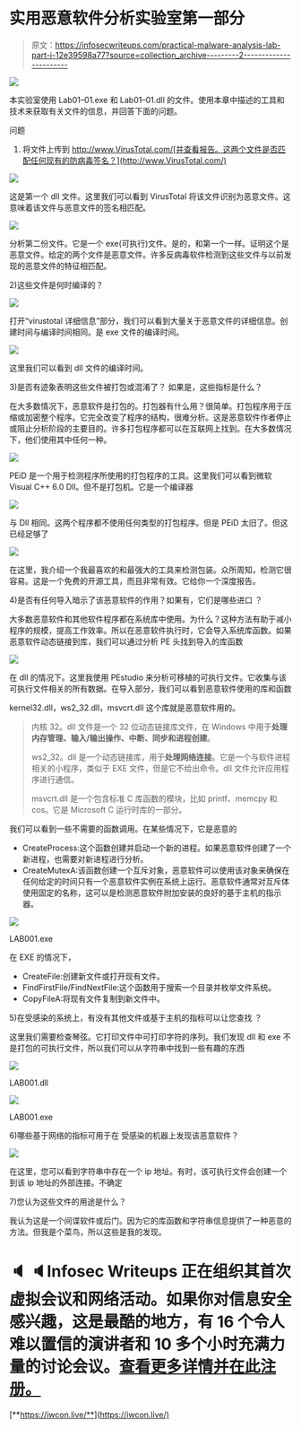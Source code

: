 # 实用恶意软件分析实验室第一部分

> 原文：<https://infosecwriteups.com/practical-malware-analysis-lab-part-i-12e39598a77?source=collection_archive---------2----------------------->

![](img/8926fb84472d20e18c4453fb376cbbe3.png)

本实验室使用 Lab01–01.exe 和 Lab01–01.dll 的文件。使用本章中描述的工具和技术来获取有关文件的信息，并回答下面的问题。

问题

1.  将文件上传到 http://www.VirusTotal.com/[并查看报告。这两个文件是否匹配任何现有的防病毒签名？](http://www.VirusTotal.com/)

![](img/d9e356a6374650368b6bb9d7e4b93d6e.png)

这是第一个 dll 文件。这里我们可以看到 VirusTotal 将该文件识别为恶意文件。这意味着该文件与恶意文件的签名相匹配。

![](img/32f6105f436f5249e5e7707a87aa9bab.png)

分析第二份文件。它是一个 exe(可执行)文件。是的，和第一个一样。证明这个是恶意文件。给定的两个文件是恶意文件。许多反病毒软件检测到这些文件与以前发现的恶意文件的特征相匹配。

2)这些文件是何时编译的？

![](img/0043d53ef83021c7b16c44102028826f.png)

打开“virustotal 详细信息”部分，我们可以看到大量关于恶意文件的详细信息。创建时间与编译时间相同。是 exe 文件的编译时间。

![](img/7c04a9e9627659541de87267542cc56a.png)

这里我们可以看到 dll 文件的编译时间。

3)是否有迹象表明这些文件被打包或混淆了？
如果是，这些指标是什么？

在大多数情况下，恶意软件是打包的。打包器有什么用？很简单。打包程序用于压缩或加密整个程序。它完全改变了程序的结构，很难分析。这是恶意软件作者停止或阻止分析阶段的主要目的。许多打包程序都可以在互联网上找到。在大多数情况下，他们使用其中任何一种。

![](img/fcd1a03aeda2561b2de3ca6c1e92c05e.png)

PEiD 是一个用于检测程序所使用的打包程序的工具。这里我们可以看到微软 Visual C++ 6.0 Dll。但不是打包机。它是一个编译器

![](img/c4852b7d03feec698f9958035901c1d7.png)

与 Dll 相同。这两个程序都不使用任何类型的打包程序。但是 PEiD 太旧了。但这已经足够了

![](img/b5827bc76018afb958672964a4d6123e.png)

在这里，我介绍一个我最喜欢的和最强大的工具来检测包装。众所周知，检测它很容易。这是一个免费的开源工具，而且非常有效。它给你一个深度报告。

4)是否有任何导入暗示了该恶意软件的作用？如果有，它们是哪些进口
？

大多数恶意软件和其他软件程序都在系统库中使用。为什么？这种方法有助于减小程序的规模，提高工作效率。所以在恶意软件执行时，它会导入系统库函数。如果恶意软件动态链接到库，我们可以通过分析 PE 头找到导入的库函数

![](img/4e17ace00cd58f1aa079002820b022ea.png)

在 dll 的情况下。这里我使用 PEstudio 来分析可移植的可执行文件。它收集与该可执行文件相关的所有数据。在导入部分，我们可以看到恶意软件使用的库和函数

kernel32.dll，ws2_32.dll，msvcrt.dll 这个库就是恶意软件用的。

> 内核 32。dll 文件是一个 32 位动态链接库文件，在 Windows 中用于**处理内存管理、输入/输出操作、中断、同步和进程创建**。
> 
> ws2_32。dll 是一个动态链接库，用于**处理网络连接**。它是一个与软件进程相关的小程序，类似于 EXE 文件，但是它不给出命令。dll 文件允许应用程序进行通信。
> 
> msvcrt.dll 是一个包含标准 C 库函数的模块，比如 printf、memcpy 和 cos。它是 Microsoft C 运行时库的一部分。

我们可以看到一些不需要的函数调用。在某些情况下，它是恶意的

*   CreateProcess:这个函数创建并启动一个新的进程。如果恶意软件创建了一个新进程，也需要对新进程进行分析。
*   CreateMutexA:该函数创建一个互斥对象，恶意软件可以使用该对象来确保在任何给定的时间只有一个恶意软件实例在系统上运行。恶意软件通常对互斥体使用固定的名称，这可以是检测恶意软件附加安装的良好的基于主机的指示器。

![](img/1ee0f8b93e9420b5f3db41ff0d32af26.png)

LAB001.exe

在 EXE 的情况下，

*   CreateFile:创建新文件或打开现有文件。
*   FindFirstFile/FindNextFile:这个函数用于搜索一个目录并枚举文件系统。
*   CopyFileA:将现有文件复制到新文件中。

5)在受感染的系统上，有没有其他文件或基于主机的指标可以让您查找
？

这里我们需要检查琴弦。它打印文件中可打印字符的序列。我们发现 dll 和 exe 不是打包的可执行文件，所以我们可以从字符串中找到一些有趣的东西

![](img/e73b24e195e78685c936c24f9f5fb165.png)

LAB001.dll

![](img/505dc4392366596dc0cc9a0791791857.png)

LAB001.exe

6)哪些基于网络的指标可用于在
受感染的机器上发现该恶意软件？

![](img/e73b24e195e78685c936c24f9f5fb165.png)

在这里，您可以看到字符串中存在一个 ip 地址。有时，该可执行文件会创建一个到该 ip 地址的外部连接。不确定

7)您认为这些文件的用途是什么？

我认为这是一个间谍软件或后门。因为它的库函数和字符串信息提供了一种恶意的方法。但我是个菜鸟，所以这些是我的发现。

# 🔈 🔈Infosec Writeups 正在组织其首次虚拟会议和网络活动。如果你对信息安全感兴趣，这是最酷的地方，有 16 个令人难以置信的演讲者和 10 多个小时充满力量的讨论会议。[查看更多详情并在此注册。](https://iwcon.live/)

[**https://iwcon.live/**](https://iwcon.live/)